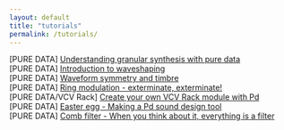 ```yaml
---
layout: default
title: "tutorials"
permalink: /tutorials/
---
```


[PURE DATA] [Understanding granular synthesis with pure data](https://n1n4-303.github.io/tutorials/granular)
<br />[PURE DATA] [Introduction to waveshaping](https://n1n4-303.github.io/tutorials/waveshaping)
<br />[PURE DATA] [Waveform symmetry and timbre](https://n1n4-303.github.io/tutorials/wave-symmetry)
<br />[PURE DATA] [Ring modulation - exterminate, exterminate!](https://n1n4-303.github.io/tutorials/ring-modulation)
<br />[PURE DATA/VCV Rack] [Create your own VCV Rack module with Pd](https://n1n4-303.github.io/tutorials/vcv-pd)
<br />[PURE DATA] [Easter egg - Making a Pd sound design tool](https://n1n4-303.github.io/tutorials/easteregg)
<br />[PURE DATA] [Comb filter - When you think about it, everything is a filter](https://n1n4-303.github.io/tutorials/comb-filter)
